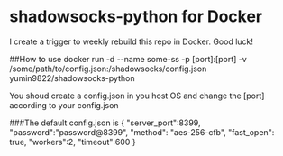 # shadowsocks-python for Docker
I create a trigger to weekly rebuild this repo in Docker. Good luck!

##How to use
docker run -d --name some-ss -p [port]:[port] -v /some/path/to/config.json:/shadowsocks/config.json yumin9822/shadowsocks-python

You shoud create a config.json in you host OS and change the [port] according to your config.json

###The default config.json is
{
    "server_port":8399,
    "password":"password@8399",
    "method": "aes-256-cfb",
    "fast_open": true,
    "workers":2,
    "timeout":600
}
